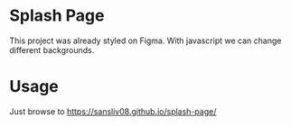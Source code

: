 # Splash Page
This project was already styled on Figma. With javascript we can change different backgrounds.

# Usage
Just browse to https://sansliv08.github.io/splash-page/
